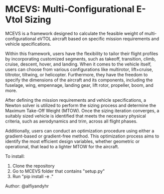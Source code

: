 # MCEVS: Multi-Configurational E-Vtol Sizing

MCEVS is a framework designed to calculate the feasible weight of multi-configurational eVTOL aircraft based on specific mission requirements and vehicle specifications.

Within this framework, users have the flexibility to tailor their flight profiles by incorporating customized segments, such as takeoff, transition, climb, cruise, descent, hover, and landing. When it comes to the vehicle itself, users can choose from various configurations like multirotor, lift+cruise, tiltrotor, tiltwing, or helicopter. Furthermore, they have the freedom to specify the dimensions of the aircraft and its components, including the fuselage, wing, empennage, landing gear, lift rotor, propeller, boom, and more.

After defining the mission requirements and vehicle specifications, a Newton solver is utilized to perform the sizing process and determine the Maximum Take-Off Weight (MTOW). Once the sizing iteration converges, a suitably sized vehicle is identified that meets the necessary physical criteria, such as aerodynamics and trim, across all flight phases.

Additionally, users can conduct an optimization procedure using either a gradient-based or gradient-free method. This optimization process aims to identify the most efficient design variables, whether geometric or operational, that lead to a lighter MTOW for the aircraft.

To install:
1. Clone the repository
2. Go to MCEVS folder that contains "setup.py"
3. Run "pip install -e ."

Author: @alfiyandyhr
